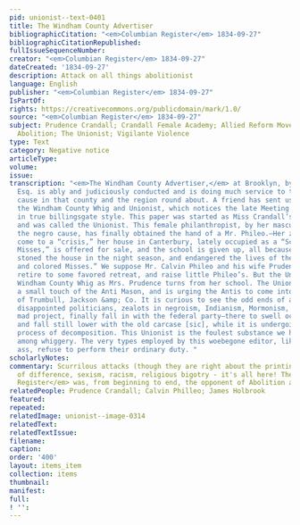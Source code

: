 ```yaml
---
pid: unionist--text-0401
title: The Windham County Advertiser
bibliographicCitation: "<em>Columbian Register</em> 1834-09-27"
bibliographicCitationRepublished: 
fullIssueSequenceNumber: 
creator: "<em>Columbian Register</em> 1834-09-27"
dateCreated: '1834-09-27'
description: Attack on all things abolitionist
language: English
publisher: "<em>Columbian Register</em> 1834-09-27"
IsPartOf: 
rights: https://creativecommons.org/publicdomain/mark/1.0/
source: "<em>Columbian Register</em> 1834-09-27"
subject: Prudence Crandall; Crandall Female Academy; Allied Reform Movements - Anti-Masonry;
  Abolition; The Unionist; Vigilante Violence
type: Text
category: Negative notice
articleType: 
volume: 
issue: 
transcription: "<em>The Windham County Advertiser,</em> at Brooklyn, by J. Holbrook,
  Esq. is ably and judiciously conducted and is doing much service to the democratic
  cause in that county and the region round about. A friend has sent us a number of
  the Windham County Whig and Unionist, which notices the late Meeting at Windham
  in true billingsgate style. This paper was started as Miss Crandall’s negro vehicle,
  and was called the Unionist. This female philanthropist, by her masculine zeal in
  the negro cause, has finally obtained the hand of a Mr. Phileo.—Her zeal has now
  come to a “crisis,” her house in Canterbury, lately occupied as a “School for colored
  Misses,” is offered for sale, and the school is given up, all because the inhabitants
  stoned the house in the night season, and endangered the lives of the “teachers
  and colored Misses.” We suppose Mr. Calvin Phileo and his wife Prudence will now
  retire to some favored retreat, and raise little Phileo’s. But the Unionist turns
  Windham County Whig as Mrs. Prudence turns from her school. The Unionist has also
  a small touch of the Anti Mason, and is urging the Antis to come into the support
  of Trumbull, Jackson &amp; Co. It is curious to see the odd ends of all parties,
  disappointed politicians, zealots in negroism, Indianism, Mormonism, and every other
  mad project, finally fall in with the federal party—there to swell occasionally,
  and fall still lower with the old carcase [sic], while it is undergoing its long
  process of decomposition. This Unionist is the foulest substance we have seen yet
  among whiggery. The very types employed by this woebegone editor, like Balaam’s
  ass, refuse to perform their ordinary duty. "
scholarlyNotes: 
commentary: Scurrilous attacks (though they are right about the printing!), hatred
  of difference, sexism, racism, religious bigotry - it's all here! The <em>Columbian
  Register</em> was, from beginning to end, the opponent of Abolition and racial equality.
relatedPeople: Prudence Crandall; Calvin Philleo; James Holbrook
featured: 
repeated: 
relatedImage: unionist--image-0314
relatedText: 
relatedTextIssue: 
filename: 
caption: 
order: '400'
layout: items_item
collection: items
thumbnail: 
manifest: 
full: 
! '': 
---
```

